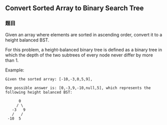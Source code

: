 ## Convert Sorted Array to Binary Search Tree

### 题目
Given an array where elements are sorted in ascending order, convert it to a height balanced BST.

For this problem, a height-balanced binary tree is defined as a binary tree 
in which the depth of the two subtrees of every node never differ by more than 1.

Example:
```
Given the sorted array: [-10,-3,0,5,9],

One possible answer is: [0,-3,9,-10,null,5], which represents the following height balanced BST:

      0
     / \
   -3   9
   /   /
 -10  5
```